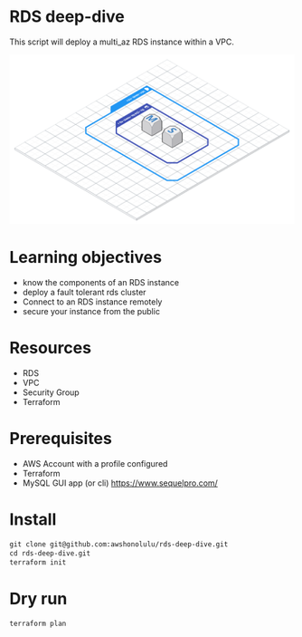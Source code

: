 # RDS deep-dive

This script will deploy a multi_az RDS instance within a VPC.

![architecture](./topology.png)

# Learning objectives
- know the components of an RDS instance
- deploy a fault tolerant rds cluster
- Connect to an RDS instance remotely
- secure your instance from the public

# Resources
- RDS
- VPC
- Security Group
- Terraform

# Prerequisites
- AWS Account with a profile configured
- Terraform
- MySQL GUI app (or cli)  https://www.sequelpro.com/

# Install
```
git clone git@github.com:awshonolulu/rds-deep-dive.git
cd rds-deep-dive.git
terraform init
```

# Dry run
```
terraform plan
```
